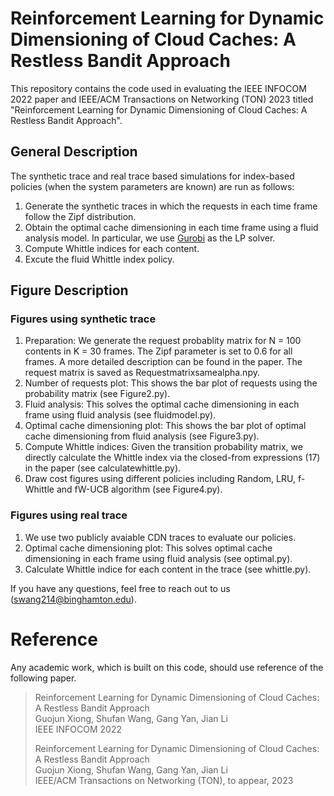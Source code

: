 # Reinforcement Learning for Dynamic Dimensioning of Cloud Caches: A Restless Bandit Approach
This repository contains the code used in evaluating the IEEE INFOCOM 2022 paper and IEEE/ACM Transactions on Networking (TON) 2023 titled "Reinforcement Learning for Dynamic Dimensioning of Cloud Caches: A Restless Bandit Approach". 

## General Description
The synthetic trace and real trace based simulations for index-based policies (when the system parameters are known) are run as follows:
1. Generate the synthetic traces in which the requests in each time frame follow the Zipf distribution.
2. Obtain the optimal cache dimensioning in each time frame using a fluid analysis model. In particular, we use [Gurobi](https://www.gurobi.com) as the LP solver.
3. Compute Whittle indices for each content.
4. Excute the fluid Whittle index policy.

## Figure Description
### Figures using synthetic trace
1. Preparation: We generate the request probablity matrix for N = 100 contents in K = 30 frames. The Zipf parameter is set to 0.6 for all frames. A more detailed description can be found in the paper. The request matrix is saved as Requestmatrixsamealpha.npy.
2. Number of requests plot: This shows the bar plot of requests using the probability matrix (see Figure2.py).
3. Fluid analysis: This solves the optimal cache dimensioning in each frame using fluid analysis (see fluidmodel.py).
4. Optimal cache dimensioning plot: This shows the bar plot of optimal cache dimensioning from fluid analysis (see Figure3.py).
5. Compute Whittle indices: Given the transition probability matrix, we directly calculate the Whittle index via the closed-from expressions (17) in the paper (see calculatewhittle.py).
6. Draw cost figures using different policies including Random, LRU, f-Whittle and fW-UCB algorithm (see Figure4.py).
### Figures using real trace
1. We use two publicly avaiable CDN traces to evaluate our policies.
2. Optimal cache dimensioning plot: This solves optimal cache dimensioning in each frame using fluid analysis (see optimal.py).
3. Calculate Whittle indice for each content in the trace (see whittle.py).

If you have any questions, feel free to reach out to us (swang214@binghamton.edu).

# Reference
Any academic work, which is built on this code, should use reference of the following paper.
>Reinforcement Learning for Dynamic Dimensioning of Cloud Caches: A Restless Bandit Approach\
>Guojun Xiong, Shufan Wang, Gang Yan, Jian Li\
>IEEE INFOCOM 2022
>
>Reinforcement Learning for Dynamic Dimensioning of Cloud Caches: A Restless Bandit Approach\
>Guojun Xiong, Shufan Wang, Gang Yan, Jian Li\
>IEEE/ACM Transactions on Networking (TON), to appear, 2023
